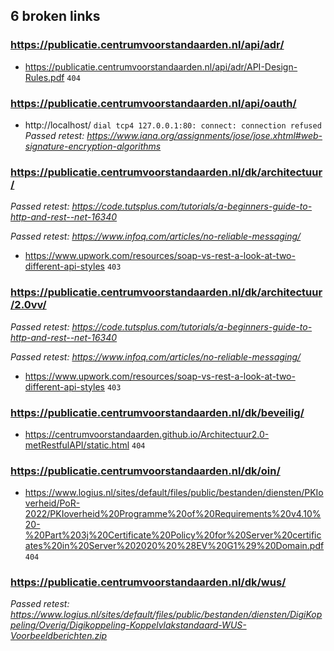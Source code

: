 ## 6 broken links

### https://publicatie.centrumvoorstandaarden.nl/api/adr/
* https://publicatie.centrumvoorstandaarden.nl/api/adr/API-Design-Rules.pdf `404`

### https://publicatie.centrumvoorstandaarden.nl/api/oauth/
* http://localhost/ `dial tcp4 127.0.0.1:80: connect: connection refused`
_Passed retest: https://www.iana.org/assignments/jose/jose.xhtml#web-signature-encryption-algorithms_


### https://publicatie.centrumvoorstandaarden.nl/dk/architectuur/
_Passed retest: https://code.tutsplus.com/tutorials/a-beginners-guide-to-http-and-rest--net-16340_

_Passed retest: https://www.infoq.com/articles/no-reliable-messaging/_

* https://www.upwork.com/resources/soap-vs-rest-a-look-at-two-different-api-styles `403`

### https://publicatie.centrumvoorstandaarden.nl/dk/architectuur/2.0vv/
_Passed retest: https://code.tutsplus.com/tutorials/a-beginners-guide-to-http-and-rest--net-16340_

_Passed retest: https://www.infoq.com/articles/no-reliable-messaging/_

* https://www.upwork.com/resources/soap-vs-rest-a-look-at-two-different-api-styles `403`

### https://publicatie.centrumvoorstandaarden.nl/dk/beveilig/
* https://centrumvoorstandaarden.github.io/Architectuur2.0-metRestfulAPI/static.html `404`

### https://publicatie.centrumvoorstandaarden.nl/dk/oin/
* https://www.logius.nl/sites/default/files/public/bestanden/diensten/PKIoverheid/PoR-2022/PKIoverheid%20Programme%20of%20Requirements%20v4.10%20-%20Part%203j%20Certificate%20Policy%20for%20Server%20certificates%20in%20Server%202020%20%28EV%20G1%29%20Domain.pdf `404`

### https://publicatie.centrumvoorstandaarden.nl/dk/wus/
_Passed retest: https://www.logius.nl/sites/default/files/public/bestanden/diensten/DigiKoppeling/Overig/Digikoppeling-Koppelvlakstandaard-WUS-Voorbeeldberichten.zip_

